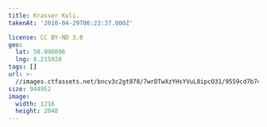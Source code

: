 ```yaml
---
title: Krasser Kuli.
takenAt: '2010-04-29T06:23:37.000Z'

license: CC BY-ND 3.0
geo:
  lat: 50.096096
  lng: 8.215928
tags: []
url: >-
  //images.ctfassets.net/bncv3c2gt878/7wrDTwXzYHsYVuL8ipcO31/9559cd7b74cfdce8137a8daca4114ebb/krasser-kuli_4562016683_o
size: 944952
image:
  width: 1216
  height: 2048
---
```

